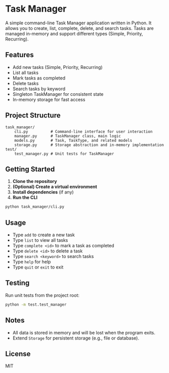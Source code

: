 # Task Manager

A simple command-line Task Manager application written in Python. It allows you to create, list, complete, delete, and search tasks. Tasks are managed in-memory and support different types (Simple, Priority, Recurring).

## Features
- Add new tasks (Simple, Priority, Recurring)
- List all tasks
- Mark tasks as completed
- Delete tasks
- Search tasks by keyword
- Singleton TaskManager for consistent state
- In-memory storage for fast access

## Project Structure
```
task_manager/
    cli.py          # Command-line interface for user interaction
    manager.py      # TaskManager class, main logic
    models.py       # Task, TaskType, and related models
    storage.py      # Storage abstraction and in-memory implementation
test/
    test_manager.py # Unit tests for TaskManager
```

## Getting Started
1. **Clone the repository**
2. **(Optional) Create a virtual environment**
3. **Install dependencies** (if any)
4. **Run the CLI**

```sh
python task_manager/cli.py
```

## Usage
- Type `add` to create a new task
- Type `list` to view all tasks
- Type `complete <id>` to mark a task as completed
- Type `delete <id>` to delete a task
- Type `search <keyword>` to search tasks
- Type `help` for help
- Type `quit` or `exit` to exit

## Testing
Run unit tests from the project root:
```sh
python -m test.test_manager
```

## Notes
- All data is stored in memory and will be lost when the program exits.
- Extend `Storage` for persistent storage (e.g., file or database).

## License
MIT